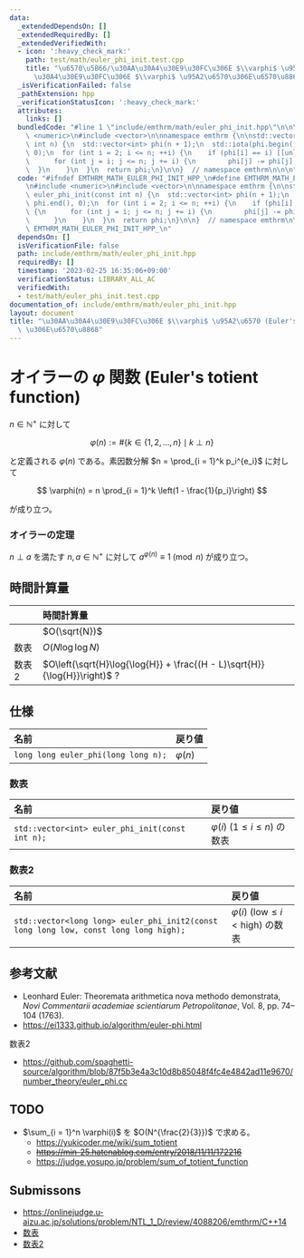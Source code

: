 ```yaml
---
data:
  _extendedDependsOn: []
  _extendedRequiredBy: []
  _extendedVerifiedWith:
  - icon: ':heavy_check_mark:'
    path: test/math/euler_phi_init.test.cpp
    title: "\u6570\u5B66/\u30AA\u30A4\u30E9\u30FC\u306E $\\varphi$ \u95A2\u6570/\u30AA\
      \u30A4\u30E9\u30FC\u306E $\\varphi$ \u95A2\u6570\u306E\u6570\u8868"
  _isVerificationFailed: false
  _pathExtension: hpp
  _verificationStatusIcon: ':heavy_check_mark:'
  attributes:
    links: []
  bundledCode: "#line 1 \"include/emthrm/math/euler_phi_init.hpp\"\n\n\n\n#include\
    \ <numeric>\n#include <vector>\n\nnamespace emthrm {\n\nstd::vector<int> euler_phi_init(const\
    \ int n) {\n  std::vector<int> phi(n + 1);\n  std::iota(phi.begin(), phi.end(),\
    \ 0);\n  for (int i = 2; i <= n; ++i) {\n    if (phi[i] == i) [[unlikely]] {\n\
    \      for (int j = i; j <= n; j += i) {\n        phi[j] -= phi[j] / i;\n    \
    \  }\n    }\n  }\n  return phi;\n}\n\n}  // namespace emthrm\n\n\n"
  code: "#ifndef EMTHRM_MATH_EULER_PHI_INIT_HPP_\n#define EMTHRM_MATH_EULER_PHI_INIT_HPP_\n\
    \n#include <numeric>\n#include <vector>\n\nnamespace emthrm {\n\nstd::vector<int>\
    \ euler_phi_init(const int n) {\n  std::vector<int> phi(n + 1);\n  std::iota(phi.begin(),\
    \ phi.end(), 0);\n  for (int i = 2; i <= n; ++i) {\n    if (phi[i] == i) [[unlikely]]\
    \ {\n      for (int j = i; j <= n; j += i) {\n        phi[j] -= phi[j] / i;\n\
    \      }\n    }\n  }\n  return phi;\n}\n\n}  // namespace emthrm\n\n#endif  //\
    \ EMTHRM_MATH_EULER_PHI_INIT_HPP_\n"
  dependsOn: []
  isVerificationFile: false
  path: include/emthrm/math/euler_phi_init.hpp
  requiredBy: []
  timestamp: '2023-02-25 16:35:06+09:00'
  verificationStatus: LIBRARY_ALL_AC
  verifiedWith:
  - test/math/euler_phi_init.test.cpp
documentation_of: include/emthrm/math/euler_phi_init.hpp
layout: document
title: "\u30AA\u30A4\u30E9\u30FC\u306E $\\varphi$ \u95A2\u6570 (Euler's totient function)\
  \ \u306E\u6570\u8868"
---
```


# オイラーの $\varphi$ 関数 (Euler's totient function)

$n \in \mathbb{N}^+$ に対して

$$
  \varphi(n) \mathrel{:=} \# \lbrace k \in \lbrace 1, 2, \ldots, n \rbrace \mid k \perp n \rbrace
$$

と定義される $\varphi(n)$ である。素因数分解 $n = \prod_{i = 1}^k p_i^{e_i}$ に対して

$$
  \varphi(n) = n \prod_{i = 1}^k \left(1 - \frac{1}{p_i}\right)
$$

が成り立つ。


### オイラーの定理

$n \perp a$ を満たす $n, a \in \mathbb{N}^+$ に対して $a^{\varphi(n)} \equiv 1 \pmod{n}$ が成り立つ。


## 時間計算量

||時間計算量|
|:--|:--|
||$O(\sqrt{N})$|
|数表|$O(N\log{\log{N}})$|
|数表2|$O\left(\sqrt{H}\log{\log{H}} + \frac{(H - L)\sqrt{H}}{\log{H}}\right)$ ?|


## 仕様

|名前|戻り値|
|:--|:--|
|`long long euler_phi(long long n);`|$\varphi(n)$|


### 数表

|名前|戻り値|
|:--|:--|
|`std::vector<int> euler_phi_init(const int n);`|$\varphi(i)$ ($1 \leq i \leq n$) の数表|


### 数表2

|名前|戻り値|
|:--|:--|
|`std::vector<long long> euler_phi_init2(const long long low, const long long high);`|$\varphi(i)$ ($\mathrm{low} \leq i < \mathrm{high}$) の数表|


## 参考文献

- Leonhard Euler: Theoremata arithmetica nova methodo demonstrata, *Novi Commentarii academiae scientiarum Petropolitanae*, Vol. 8, pp. 74–104 (1763).
- https://ei1333.github.io/algorithm/euler-phi.html

数表2
- https://github.com/spaghetti-source/algorithm/blob/87f5b3e4a3c10d8b85048f4fc4e4842ad11e9670/number_theory/euler_phi.cc


## TODO

- $\sum_{i = 1}^n \varphi(i)$ を $O(N^{\frac{2}{3}})$ で求める。
  - https://yukicoder.me/wiki/sum_totient
  - ~~https://min-25.hatenablog.com/entry/2018/11/11/172216~~
  - https://judge.yosupo.jp/problem/sum_of_totient_function


## Submissons

- https://onlinejudge.u-aizu.ac.jp/solutions/problem/NTL_1_D/review/4088206/emthrm/C++14
- [数表](https://onlinejudge.u-aizu.ac.jp/solutions/problem/NTL_1_D/review/4088232/emthrm/C++14)
- [数表2](https://onlinejudge.u-aizu.ac.jp/solutions/problem/NTL_1_D/review/4088268/emthrm/C++14)
